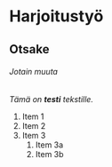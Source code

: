 # Harjoitustyö
## Otsake
###### Jotain muuta

_Tämä on **testi** tekstille._

1. Item 1
1. Item 2
1. Item 3
   1. Item 3a
   1. Item 3b
